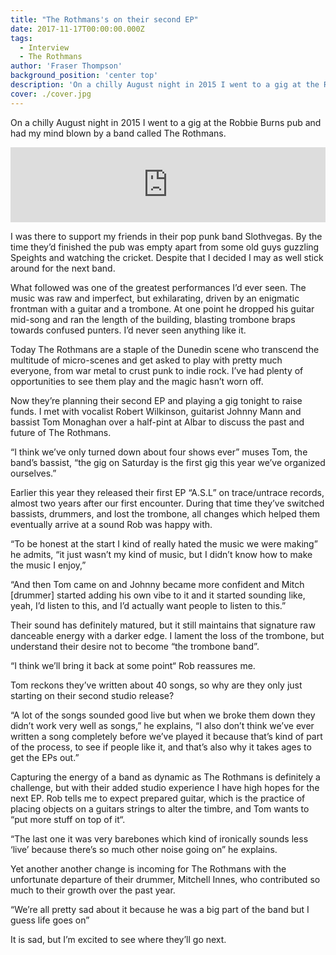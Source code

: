 ```yaml
---
title: "The Rothmans's on their second EP"
date: 2017-11-17T00:00:00.000Z
tags:
  - Interview
  - The Rothmans
author: 'Fraser Thompson'
background_position: 'center top'
description: 'On a chilly August night in 2015 I went to a gig at the Robbie Burns pub and had my mind blown by a band called The Rothmans.'
cover: ./cover.jpg
---
```


On a chilly August night in 2015 I went to a gig at the Robbie Burns pub and had my mind blown by a band called The Rothmans.

<center><iframe style="border: 0; width: 100%; height: 120px;" src="https://bandcamp.com/EmbeddedPlayer/album=3541012277/size=large/bgcol=ffffff/linkcol=0687f5/tracklist=false/artwork=small/transparent=true/" seamless><a href="http://therothmans.bandcamp.com/album/a-s-l">A.S.L by The Rothmans</a></iframe></center>

I was there to support my friends in their pop punk band Slothvegas. By the time they’d finished the pub was empty apart from some old guys guzzling Speights and watching the cricket. Despite that I decided I may as well stick around for the next band.

What followed was one of the greatest performances I’d ever seen. The music was raw and imperfect, but exhilarating, driven by an enigmatic frontman with a guitar and a trombone. At one point he dropped his guitar mid-song and ran the length of the building, blasting trombone braps towards confused punters. I’d never seen anything like it.

Today The Rothmans are a staple of the Dunedin scene who transcend the multitude of micro-scenes and get asked to play with pretty much everyone, from war metal to crust punk to indie rock. I’ve had plenty of opportunities to see them play and the magic hasn’t worn off.

Now they’re planning their second EP and playing a gig tonight to raise funds. I met with vocalist Robert Wilkinson, guitarist Johnny Mann and bassist Tom Monaghan over a half-pint at Albar to discuss the past and future of The Rothmans.

“I think we’ve only turned down about four shows ever” muses Tom, the band’s bassist, “the gig on Saturday is the first gig this year we’ve organized ourselves.”

Earlier this year they released their first EP “A.S.L” on trace/untrace records, almost two years after our first encounter. During that time they’ve switched bassists, drummers, and lost the trombone, all changes which helped them eventually arrive at a sound Rob was happy with.

“To be honest at the start I kind of really hated the music we were making” he admits, “it just wasn’t my kind of music, but I didn’t know how to make the music I enjoy,”

“And then Tom came on and Johnny became more confident and Mitch [drummer] started adding his own vibe to it and it started sounding like, yeah, I’d listen to this, and I’d actually want people to listen to this.”

Their sound has definitely matured, but it still maintains that signature raw danceable energy with a darker edge. I lament the loss of the trombone, but understand their desire not to become “the trombone band”.

“I think we’ll bring it back at some point“ Rob reassures me.

Tom reckons they’ve written about 40 songs, so why are they only just starting on their second studio release?

“A lot of the songs sounded good live but when we broke them down they didn’t work very well as songs,” he explains, “I also don’t think we’ve ever written a song completely before we’ve played it because that’s kind of part of the process, to see if people like it, and that’s also why it takes ages to get the EPs out.”

Capturing the energy of a band as dynamic as The Rothmans is definitely a challenge, but with their added studio experience I have high hopes for the next EP. Rob tells me to expect prepared guitar, which is the practice of placing objects on a guitars strings to alter the timbre, and Tom wants to “put more stuff on top of it“.

“The last one it was very barebones which kind of ironically sounds less ‘live’ because there’s so much other noise going on” he explains.

Yet another another change is incoming for The Rothmans with the unfortunate departure of their drummer, Mitchell Innes, who contributed so much to their growth over the past year.

“We’re all pretty sad about it because he was a big part of the band but I guess life goes on”

It is sad, but I’m excited to see where they’ll go next.
